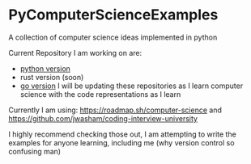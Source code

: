 # PyComputerScienceExamples
A collection of computer science ideas implemented in python


Current Repository I am working on are:
- [python version](https://github.com/NativeCognitive/PyComputerScienceExamples)
- rust version (soon)
- [go version](https://github.com/NativeCognitive/GoComputerScienceExamples)
I will be updating these repositories as I learn computer science with the code representations as I learn

Currently I am using:
https://roadmap.sh/computer-science
and
https://github.com/jwasham/coding-interview-university

I highly recommend checking those out, I am attempting to write the examples for anyone learning, including me
(why version control so confusing man)
